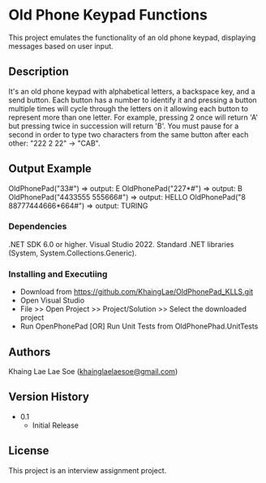 # Old Phone Keypad Functions
This project emulates the functionality of an old phone keypad, displaying messages based on user input.

## Description

It's an old phone keypad with alphabetical letters, a backspace key, and a send button. 
Each button has a number to identify it and pressing a button multiple times will cycle through the letters on it allowing
each button to represent more than one letter.
For example, pressing 2 once will return 'A' but pressing twice in succession will return 'B'.
You must pause for a second in order to type two characters from the same button after each other: "222 2 22" -> "CAB".

## Output Example
OldPhonePad("33#") => output: E
OldPhonePad("227*#") => output: B
OldPhonePad("4433555 555666#") => output: HELLO
OldPhonePad("8 88777444666*664#") => output: TURING

### Dependencies

.NET SDK 6.0 or higher.
Visual Studio 2022.
Standard .NET libraries (System, System.Collections.Generic).


### Installing and Executiing

- Download from https://github.com/KhaingLae/OldPhonePad_KLLS.git
- Open Visual Studio
- File >> Open Project >> Project/Solution >> Select the downloaded project
- Run OpenPhonePad 
  [OR]
  Run Unit Tests from OldPhonePhad.UnitTests


## Authors

Khaing Lae Lae Soe (khainglaelaesoe@gmail.com)


## Version History

* 0.1
    * Initial Release

## License

This project is an interview assignment project.


